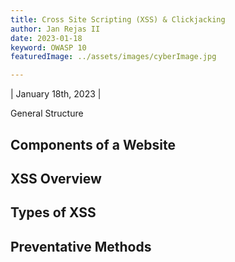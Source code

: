 ```yaml
---
title: Cross Site Scripting (XSS) & Clickjacking
author: Jan Rejas II
date: 2023-01-18
keyword: OWASP 10
featuredImage: ../assets/images/cyberImage.jpg

---
```


| January 18th, 2023 | 

General Structure

 ## Components of a Website

 ## XSS Overview

 ## Types of XSS

 ## Preventative Methods